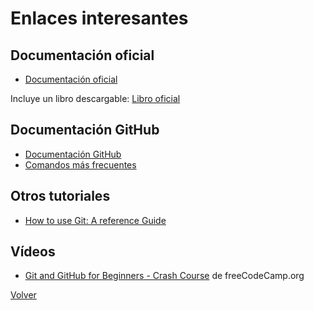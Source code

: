 # Enlaces interesantes

## Documentación oficial
- [Documentación oficial](https://git-scm.com/doc)

Incluye un libro descargable: [Libro oficial](https://git-scm.com/book/en/v2)

## Documentación GitHub

- [Documentación GitHub](https://docs.github.com/en/get-started)
- [Comandos más frecuentes](https://training.github.com/downloads/es_ES/github-git-cheat-sheet/)

## Otros tutoriales
- [How to use Git: A reference Guide](https://www.digitalocean.com/community/cheatsheets/how-to-use-git-a-reference-guide)

## Vídeos
- [Git and GitHub for Beginners - Crash Course](https://www.youtube.com/watch?v=RGOj5yH7evk) de freeCodeCamp.org


[Volver](../README.md)